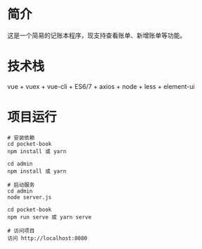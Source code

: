 # 简介

这是一个简易的记账本程序，现支持查看账单、新增账单等功能。

# 技术栈

vue + vuex + vue-cli + ES6/7 + axios + node + less + element-ui

# 项目运行

```	
# 安装依赖
cd pocket-book 
npm install 或 yarn

cd admin 
npm install 或 yarn

# 启动服务
cd admin
node server.js

cd pocket-book
npm run serve 或 yarn serve

# 访问项目
访问 http://localhost:8080
```

